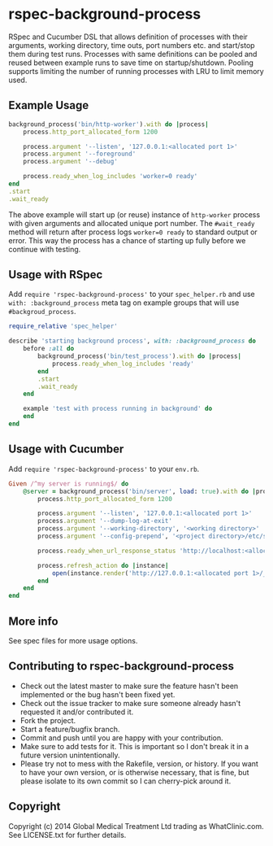 # rspec-background-process

RSpec and Cucumber DSL that allows definition of processes with their arguments, working directory, time outs, port numbers etc. and start/stop them during test runs.
Processes with same definitions can be pooled and reused between example runs to save time on startup/shutdown. Pooling supports limiting the number of running processes with LRU to limit memory used.

## Example Usage

```ruby
background_process('bin/http-worker').with do |process|
	process.http_port_allocated_form 1200

	process.argument '--listen', '127.0.0.1:<allocated port 1>'
	process.argument '--foreground'
	process.argument '--debug'

	process.ready_when_log_includes 'worker=0 ready'
end
.start
.wait_ready
```

The above example will start up (or reuse) instance of `http-worker` process with given arguments and allocated unique port number. 
The `#wait_ready` method will return after process logs `worker=0 ready` to standard output or error. This way the process has a chance of starting up fully before we continue with testing.

## Usage with RSpec

Add `require 'rspec-background-process'` to your `spec_helper.rb` and use `with: :background_process` meta tag on example groups that will use `#backgroud_process`.

```ruby
require_relative 'spec_helper'

describe 'starting background process', with: :background_process do
	before :all do
		background_process('bin/test_process').with do |process|
			process.ready_when_log_includes 'ready'
		end
		.start
		.wait_ready
	end

	example 'test with process running in background' do
	end
end
```

## Usage with Cucumber

Add `require 'rspec-background-process'` to your `env.rb`.

```ruby
Given /^my server is running$/ do
	@server = background_process('bin/server', load: true).with do |process|
		process.http_port_allocated_form 1200

		process.argument '--listen', '127.0.0.1:<allocated port 1>'
		process.argument '--dump-log-at-exit'
		process.argument '--working-directory', '<working directory>'
		process.argument '--config-prepend', '<project directory>/etc/server.conf'

		process.ready_when_url_response_status 'http://localhost:<allocated port 1>/health.test', 'OK'

		process.refresh_action do |instance|
			open(instance.render('http://127.0.0.1:<allocated port 1>/_purge'))
		end
	end
end
```

## More info

See spec files for more usage options.

## Contributing to rspec-background-process

* Check out the latest master to make sure the feature hasn't been implemented or the bug hasn't been fixed yet.
* Check out the issue tracker to make sure someone already hasn't requested it and/or contributed it.
* Fork the project.
* Start a feature/bugfix branch.
* Commit and push until you are happy with your contribution.
* Make sure to add tests for it. This is important so I don't break it in a future version unintentionally.
* Please try not to mess with the Rakefile, version, or history. If you want to have your own version, or is otherwise necessary, that is fine, but please isolate to its own commit so I can cherry-pick around it.

## Copyright

Copyright (c) 2014 Global Medical Treatment Ltd trading as WhatClinic.com. 
See LICENSE.txt for further details.
